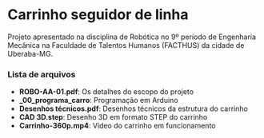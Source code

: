 # Carrinho seguidor de linha
Projeto apresentado na disciplina de Robótica no 9º período de Engenharia Mecânica na Faculdade de Talentos Humanos (FACTHUS) da cidade de Uberaba-MG.

### Lista de arquivos
- **ROBO-AA-01.pdf**: Os detalhes do escopo do projeto
- **_00_programa_carro**: Programação em Arduino
- **Desenhos técnicos.pdf**: Desenhos técnicos da estrutura do carrinho
- **CAD 3D.step**: Desenho 3D em formato STEP do carrinho
- **Carrinho-360p.mp4**: Vídeo do carrinho em funcionamento
